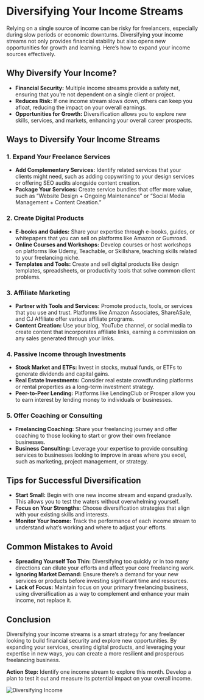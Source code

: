 # Diversifying Your Income Streams

Relying on a single source of income can be risky for freelancers, especially during slow periods or economic downturns. Diversifying your income streams not only provides financial stability but also opens new opportunities for growth and learning. Here’s how to expand your income sources effectively.

## Why Diversify Your Income?

- **Financial Security:** Multiple income streams provide a safety net, ensuring that you’re not dependent on a single client or project.
- **Reduces Risk:** If one income stream slows down, others can keep you afloat, reducing the impact on your overall earnings.
- **Opportunities for Growth:** Diversification allows you to explore new skills, services, and markets, enhancing your overall career prospects.

## Ways to Diversify Your Income Streams

### 1. **Expand Your Freelance Services**

- **Add Complementary Services:** Identify related services that your clients might need, such as adding copywriting to your design services or offering SEO audits alongside content creation.
- **Package Your Services:** Create service bundles that offer more value, such as “Website Design + Ongoing Maintenance” or “Social Media Management + Content Creation.”

### 2. **Create Digital Products**

- **E-books and Guides:** Share your expertise through e-books, guides, or whitepapers that you can sell on platforms like Amazon or Gumroad.
- **Online Courses and Workshops:** Develop courses or host workshops on platforms like Udemy, Teachable, or Skillshare, teaching skills related to your freelancing niche.
- **Templates and Tools:** Create and sell digital products like design templates, spreadsheets, or productivity tools that solve common client problems.

### 3. **Affiliate Marketing**

- **Partner with Tools and Services:** Promote products, tools, or services that you use and trust. Platforms like Amazon Associates, ShareASale, and CJ Affiliate offer various affiliate programs.
- **Content Creation:** Use your blog, YouTube channel, or social media to create content that incorporates affiliate links, earning a commission on any sales generated through your links.

### 4. **Passive Income through Investments**

- **Stock Market and ETFs:** Invest in stocks, mutual funds, or ETFs to generate dividends and capital gains.
- **Real Estate Investments:** Consider real estate crowdfunding platforms or rental properties as a long-term investment strategy.
- **Peer-to-Peer Lending:** Platforms like LendingClub or Prosper allow you to earn interest by lending money to individuals or businesses.

### 5. **Offer Coaching or Consulting**

- **Freelancing Coaching:** Share your freelancing journey and offer coaching to those looking to start or grow their own freelance businesses.
- **Business Consulting:** Leverage your expertise to provide consulting services to businesses looking to improve in areas where you excel, such as marketing, project management, or strategy.

## Tips for Successful Diversification

- **Start Small:** Begin with one new income stream and expand gradually. This allows you to test the waters without overwhelming yourself.
- **Focus on Your Strengths:** Choose diversification strategies that align with your existing skills and interests.
- **Monitor Your Income:** Track the performance of each income stream to understand what’s working and where to adjust your efforts.

## Common Mistakes to Avoid

- **Spreading Yourself Too Thin:** Diversifying too quickly or in too many directions can dilute your efforts and affect your core freelancing work.
- **Ignoring Market Demand:** Ensure there’s a demand for your new services or products before investing significant time and resources.
- **Lack of Focus:** Maintain focus on your primary freelancing business, using diversification as a way to complement and enhance your main income, not replace it.

## Conclusion

Diversifying your income streams is a smart strategy for any freelancer looking to build financial security and explore new opportunities. By expanding your services, creating digital products, and leveraging your expertise in new ways, you can create a more resilient and prosperous freelancing business.

**Action Step:** Identify one income stream to explore this month. Develop a plan to test it out and measure its potential impact on your overall income.

![Diversifying Income](./images/diversifying-income.png)
